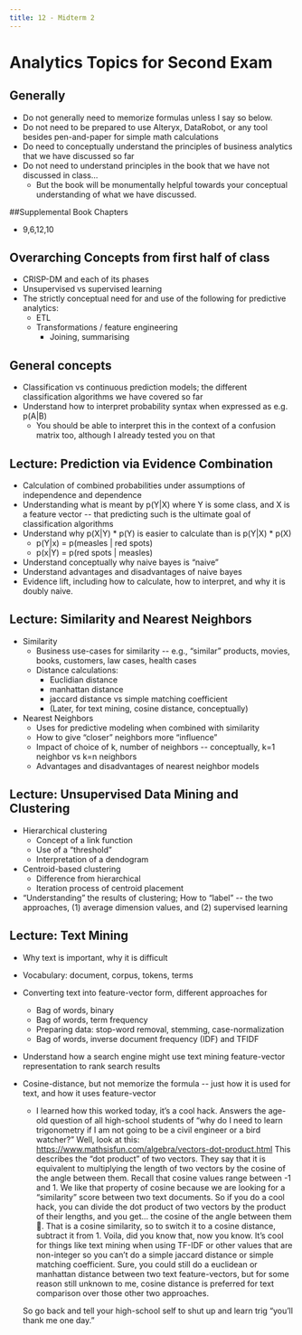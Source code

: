 ```yaml
---
title: 12 - Midterm 2
---
```


# Analytics Topics for Second Exam

## Generally
* Do not generally need to memorize formulas unless I say so below.
* Do not need to be prepared to use Alteryx, DataRobot, or any tool besides pen-and-paper for simple math calculations
* Do need to conceptually understand the principles of business analytics that we have discussed so far
* Do not need to understand principles in the book that we have not discussed in class...
   * But the book will be monumentally helpful towards your conceptual understanding of what we have discussed.

##Supplemental Book Chapters
* 9,6,12,10

## Overarching Concepts from first half of class
* CRISP-DM and each of its phases
* Unsupervised vs supervised learning
* The strictly conceptual need for and use of the following for predictive analytics:
   * ETL
   * Transformations / feature engineering 
      * Joining, summarising

## General concepts
* Classification vs continuous prediction models; the different classification algorithms we have covered so far
* Understand how to interpret probability syntax when expressed as e.g. p(A|B)
   * You should be able to interpret this in the context of a confusion matrix too, although I already tested you on that

## Lecture: Prediction via Evidence Combination
* Calculation of combined probabilities under assumptions of independence and dependence
* Understanding what is meant by p(Y|X) where Y is some class, and X is a feature vector -- that predicting such is the ultimate goal of classification algorithms
* Understand why p(X|Y) * p(Y) is easier to calculate than is p(Y|X) * p(X)
   * p(Y|x) = p(measles | red spots)
   * p(x|Y) = p(red spots | measles)
* Understand conceptually why naive bayes is “naive”
* Understand advantages and disadvantages of naive bayes
* Evidence lift, including how to calculate, how to interpret, and why it is doubly naive.

## Lecture: Similarity and Nearest Neighbors
* Similarity
   * Business use-cases for similarity -- e.g., “similar” products, movies, books, customers, law cases, health cases
   * Distance calculations:
      * Euclidian distance
      * manhattan distance
      * jaccard distance vs simple matching coefficient
      * (Later, for text mining, cosine distance, conceptually)
* Nearest Neighbors
   * Uses for predictive modeling when combined with similarity
   * How to give “closer” neighbors more “influence”
   * Impact of choice of k, number of neighbors -- conceptually, k=1 neighbor vs k=n neighbors
   * Advantages and disadvantages of nearest neighbor models

## Lecture: Unsupervised Data Mining and Clustering
* Hierarchical clustering
   * Concept of a link function
   * Use of a “threshold”
   * Interpretation of a dendogram
* Centroid-based clustering
   * Difference from hierarchical
   * Iteration process of centroid placement
* “Understanding” the results of clustering; How to “label” -- the two approaches, (1) average dimension values, and (2) supervised learning

## Lecture: Text Mining
* Why text is important, why it is difficult
* Vocabulary: document, corpus, tokens, terms 
* Converting text into feature-vector form, different approaches for
   * Bag of words, binary
   * Bag of words, term frequency
   * Preparing data: stop-word removal, stemming, case-normalization
   * Bag of words, inverse document frequency (IDF) and TFIDF
* Understand how a search engine might use text mining feature-vector representation to rank search results
* Cosine-distance, but not memorize the formula -- just how it is used for text, and how it uses feature-vector
   * I learned how this worked today, it’s a cool hack. Answers the age-old question of all high-school students of “why do I need to learn trigonometry if I am not going to be a civil engineer or a bird watcher?” Well, look at this: https://www.mathsisfun.com/algebra/vectors-dot-product.html This describes the “dot product” of two vectors. They say that it is equivalent to multiplying the length of two vectors by the cosine of the angle between them. Recall that cosine values range between -1 and 1. We like that property of cosine because we are looking for a “similarity” score between two text documents. So if you do a cool hack, you can divide the dot product of two vectors by the product of their lengths, and you get... the cosine of the angle between them :shrug:. That is a cosine similarity, so to switch it to a cosine distance, subtract it from 1. Voila, did you know that, now you know. It’s cool for things like text mining when using TF-IDF or other values that are non-integer so you can’t do a simple jaccard distance or simple matching coefficient. Sure, you could still do a euclidean or manhattan distance between two text feature-vectors, but for some reason still unknown to me, cosine distance is preferred for text comparison over those other two approaches.

   So go back and tell your high-school self to shut up and learn trig “you’ll thank me one day.”